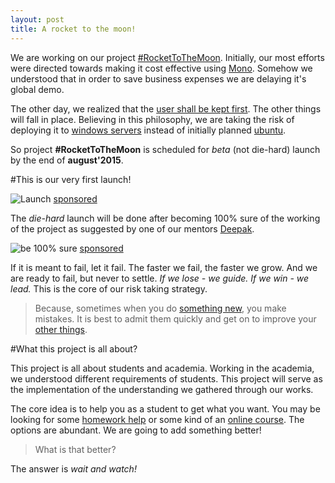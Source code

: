 ```yaml
---
layout: post
title: A rocket to the moon!
---
```


We are working on our project [#RocketToTheMoon](http://nerdspal.com/). Initially, our most efforts were directed towards making it cost effective using [Mono](http://www.mono-project.com/). Somehow we understood that in order to save business expenses we are delaying it's global demo.

The other day, we realized that the [user shall be kept first](http://www.google.co.in/about/company/philosophy/). The other things will fall in place. Believing in this philosophy, we are taking the risk of deploying it to [windows servers](http://www.microsoft.com/en-in/server-cloud/products/windows-server-2012-r2/) instead of initially planned [ubuntu](http://www.ubuntu.com/).

So project **#RocketToTheMoon** is scheduled for *beta* (not die-hard) launch by the end of **august'2015**.

#This is our very first launch!

![Launch](http://i.stack.imgur.com/WEho3.jpg)
[sponsored](http://www.shutterstock.com/)

The *die-hard* launch will be done after becoming 100% sure of the working of the project as suggested by one of our mentors [Deepak](https://in.linkedin.com/in/jadhavdeepak).

![be 100% sure](http://cdn.fablefeed.com/wp-content/uploads/2015/06/Dettol-logo1.jpg)
[sponsored](http://fablefeed.com/)

If it is meant to fail, let it fail. The faster we fail, the faster we grow. And we are ready to fail, but never to settle.
*If we lose - we guide. If we win - we lead.* This is the core of our risk taking strategy.

>Because, sometimes when you do [something new](http://nerdspal.com/), you make mistakes. It is best to admit them quickly and get on to improve your [other things](http://nordible.com/).

#What this project is all about?

This project is all about students and academia. Working in the academia, we understood different requirements of students. This project will serve as the implementation of the understanding we gathered through our works.

The core idea is to help you as a student to get what you want. You may be looking for some [homework help](https://www.chegg.com/study) or some kind of an [online course](https://www.khanacademy.org/). The options are abundant. We are going to add something better!

>What is that better?

The answer is *wait and watch!*
